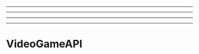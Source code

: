 ------------------------------------------
----------------------------------------------------------------------------------------------------
----------------------------------------------------------------------------------------------------
-------------------------------------------------------
# VideoGameAPI
